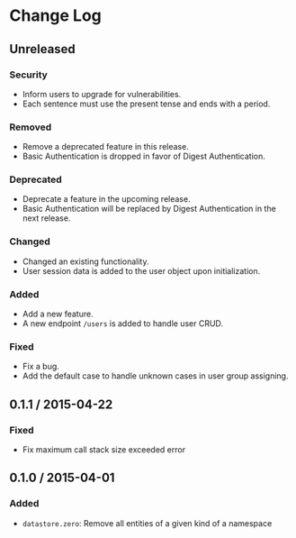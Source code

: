 Change Log
==========


Unreleased
----------

### Security

 * Inform users to upgrade for vulnerabilities.
 * Each sentence must use the present tense and ends with a period.

### Removed

 * Remove a deprecated feature in this release.
 * Basic Authentication is dropped in favor of Digest Authentication.

### Deprecated

 * Deprecate a feature in the upcoming release.
 * Basic Authentication will be replaced by Digest Authentication in the next
   release. 

### Changed

 * Changed an existing functionality.
 * User session data is added to the user object upon initialization.

### Added

 * Add a new feature.
 * A new endpoint `/users` is added to handle user CRUD.

### Fixed

 * Fix a bug.
 * Add the default case to handle unknown cases in user group assigning.


0.1.1 / 2015-04-22 
------------------

### Fixed

 * Fix maximum call stack size exceeded error


0.1.0 / 2015-04-01 
------------------

### Added

 * `datastore.zero`: Remove all entities of a given kind of a namespace
